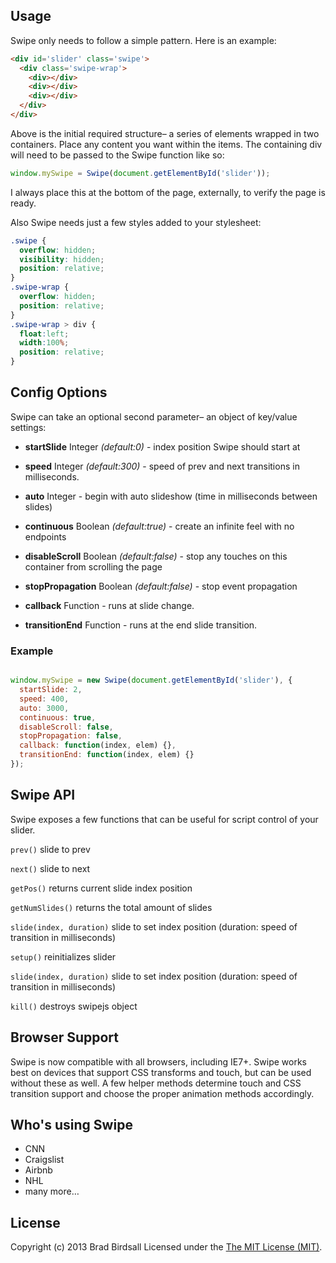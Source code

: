 ## Usage
Swipe only needs to follow a simple pattern. Here is an example:

``` html
<div id='slider' class='swipe'>
  <div class='swipe-wrap'>
    <div></div>
    <div></div>
    <div></div>
  </div>
</div>
```

Above is the initial required structure– a series of elements wrapped in two containers. Place any content you want within the items. The containing div will need to be passed to the Swipe function like so:

``` js
window.mySwipe = Swipe(document.getElementById('slider'));
```

I always place this at the bottom of the page, externally, to verify the page is ready.

Also Swipe needs just a few styles added to your stylesheet:

``` css
.swipe {
  overflow: hidden;
  visibility: hidden;
  position: relative;
}
.swipe-wrap {
  overflow: hidden;
  position: relative;
}
.swipe-wrap > div {
  float:left;
  width:100%;
  position: relative;
}
```

## Config Options

Swipe can take an optional second parameter– an object of key/value settings:

- **startSlide** Integer *(default:0)* - index position Swipe should start at

-	**speed** Integer *(default:300)* - speed of prev and next transitions in milliseconds.

- **auto** Integer - begin with auto slideshow (time in milliseconds between slides)

- **continuous** Boolean *(default:true)* - create an infinite feel with no endpoints

- **disableScroll** Boolean *(default:false)* - stop any touches on this container from scrolling the page

- **stopPropagation** Boolean *(default:false)* - stop event propagation
 
-	**callback** Function - runs at slide change.

- **transitionEnd** Function - runs at the end slide transition.

### Example

``` js

window.mySwipe = new Swipe(document.getElementById('slider'), {
  startSlide: 2,
  speed: 400,
  auto: 3000,
  continuous: true,
  disableScroll: false,
  stopPropagation: false,
  callback: function(index, elem) {},
  transitionEnd: function(index, elem) {}
});

```

## Swipe API

Swipe exposes a few functions that can be useful for script control of your slider.

`prev()` slide to prev

`next()` slide to next

`getPos()` returns current slide index position

`getNumSlides()` returns the total amount of slides

`slide(index, duration)` slide to set index position (duration: speed of transition in milliseconds)

`setup()` reinitializes slider

`slide(index, duration)` slide to set index position (duration: speed of transition in milliseconds)

`kill()` destroys swipejs object

## Browser Support
Swipe is now compatible with all browsers, including IE7+. Swipe works best on devices that support CSS transforms and touch, but can be used without these as well. A few helper methods determine touch and CSS transition support and choose the proper animation methods accordingly.

## Who's using Swipe
- CNN
- Craigslist
- Airbnb
- NHL
- many more…

## License
Copyright (c) 2013 Brad Birdsall Licensed under the [The MIT License (MIT)](http://opensource.org/licenses/MIT).
